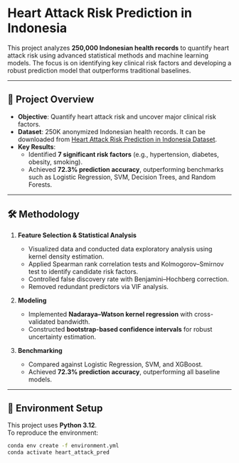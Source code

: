 # Heart Attack Risk Prediction in Indonesia

This project analyzes **250,000 Indonesian health records** to quantify heart attack risk using advanced statistical methods and machine learning models. The focus is on identifying key clinical risk factors and developing a robust prediction model that outperforms traditional baselines.

---

## 📌 Project Overview
- **Objective**: Quantify heart attack risk and uncover major clinical risk factors.  
- **Dataset**: 250K anonymized Indonesian health records.  It can be downloaded from [Heart Attack Risk Prediction in Indonesia Dataset](https://www.kaggle.com/datasets/ankushpanday2/heart-attack-prediction-in-indonesia/data).
- **Key Results**:  
  - Identified **7 significant risk factors** (e.g., hypertension, diabetes, obesity, smoking). 
  - Achieved **72.3% prediction accuracy**, outperforming benchmarks such as Logistic Regression, SVM, Decision Trees, and Random Forests.  

---

## 🛠️ Methodology

1. **Feature Selection & Statistical Analysis** 
   - Visualized data and conducted data exploratory analysis using kernel density estimation.
   - Applied Spearman rank correlation tests and Kolmogorov–Smirnov test to identify candidate risk factors.
   - Controlled false discovery rate with Benjamini–Hochberg correction.  
   - Removed redundant predictors via VIF analysis. 
   
2. **Modeling** 
   - Implemented **Nadaraya–Watson kernel regression** with cross-validated bandwidth.  
   - Constructed **bootstrap-based confidence intervals** for robust uncertainty estimation.  

3. **Benchmarking** 
   - Compared against Logistic Regression, SVM, and XGBoost.  
   - Achieved **72.3% prediction accuracy**, outperforming all baseline models.  

---

## 🚀 Environment Setup
This project uses **Python 3.12**.  
To reproduce the environment:

```bash
conda env create -f environment.yml
conda activate heart_attack_pred
```